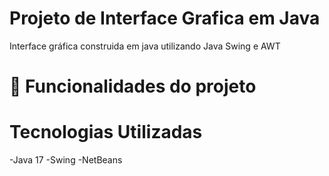 
# Projeto de Interface Grafica em Java

Interface gráfica construida em java utilizando Java Swing e AWT


# :hammer: Funcionalidades do projeto

# Tecnologias Utilizadas
-Java 17
-Swing
-NetBeans





